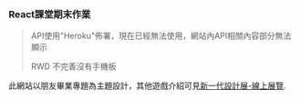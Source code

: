 ### React課堂期末作業

>API使用"Heroku"佈署，現在已經無法使用，網站內API相關內容部分無法顯示
>
>RWD 不完善沒有手機板
>
此網站以朋友畢業專題為主題設計，其他遊戲介紹可見[新一代設計展-線上展覽](https://flipermag.com/artwork/acies-%E9%9B%99%E7%94%9F%E4%B9%8B%E6%97%85/).
